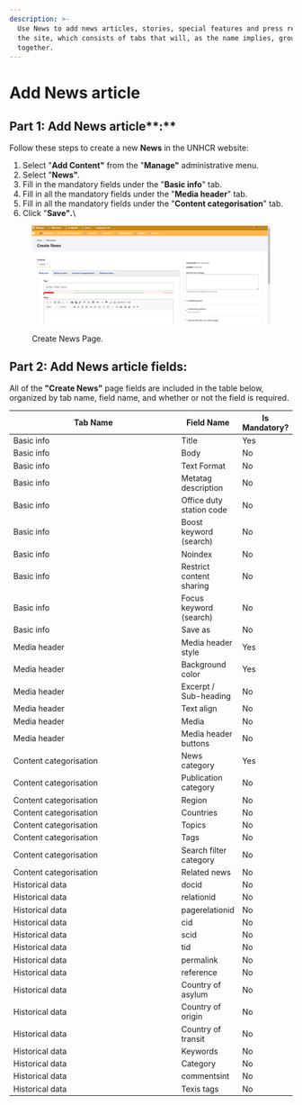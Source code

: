```yaml
---
description: >-
  Use News to add news articles, stories, special features and press releases to
  the site, which consists of tabs that will, as the name implies, group fields
  together.
---
```


# Add News article

## **Part 1: Add News** article\*\*:\*\*

Follow these steps to create a new **News** in the UNHCR website:

1. Select "**Add Content"** from the "**Manage"** administrative menu.
2. Select "**News"**_._
3. Fill in the mandatory fields under the "**Basic info**" tab.
4. Fill in all the mandatory fields under the "**Media header**" tab.
5. Fill in all the mandatory fields under the "**Content categorisation**" tab.
6. Click "**Save"**_**.**_\\

<figure><img src="../../../../.gitbook/assets/image (87).png" alt=""><figcaption><p>Create News Page.</p></figcaption></figure>

## **Part 2: Add News** article **fields:**

All of the **"Create News"** page fields are included in the table below, organized by tab name, field name, and whether or not the field is required.

<table data-full-width="true"><thead><tr><th width="362.6666666666667">Tab Name</th><th>Field Name</th><th>Is Mandatory?</th></tr></thead><tbody><tr><td>Basic info</td><td>Title</td><td>Yes</td></tr><tr><td>Basic info</td><td>Body</td><td>No</td></tr><tr><td>Basic info</td><td>Text Format</td><td>No</td></tr><tr><td>Basic info</td><td>Metatag description</td><td>No</td></tr><tr><td>Basic info</td><td>Office duty station code</td><td>No</td></tr><tr><td>Basic info</td><td>Boost keyword (search)</td><td>No</td></tr><tr><td>Basic info</td><td>Noindex</td><td>No</td></tr><tr><td>Basic info</td><td>Restrict content sharing</td><td>No</td></tr><tr><td>Basic info</td><td>Focus keyword (search)</td><td>No</td></tr><tr><td>Basic info</td><td>Save as</td><td>No</td></tr><tr><td>Media header</td><td>Media header style</td><td>Yes</td></tr><tr><td>Media header</td><td>Background color</td><td>Yes</td></tr><tr><td>Media header</td><td>Excerpt / Sub-heading</td><td>No</td></tr><tr><td>Media header</td><td>Text align</td><td>No</td></tr><tr><td>Media header</td><td>Media</td><td>No</td></tr><tr><td>Media header</td><td>Media header buttons</td><td>No</td></tr><tr><td>Content categorisation</td><td>News category</td><td>Yes</td></tr><tr><td>Content categorisation</td><td>Publication category</td><td>No</td></tr><tr><td>Content categorisation</td><td>Region</td><td>No</td></tr><tr><td>Content categorisation</td><td>Countries</td><td>No</td></tr><tr><td>Content categorisation</td><td>Topics</td><td>No</td></tr><tr><td>Content categorisation</td><td>Tags</td><td>No</td></tr><tr><td>Content categorisation</td><td>Search filter category<br></td><td>No</td></tr><tr><td>Content categorisation</td><td>Related news<br></td><td>No</td></tr><tr><td>Historical data</td><td>docid</td><td>No</td></tr><tr><td>Historical data</td><td>relationid</td><td>No</td></tr><tr><td>Historical data</td><td>pagerelationid</td><td>No</td></tr><tr><td>Historical data</td><td>cid</td><td>No</td></tr><tr><td>Historical data</td><td>scid<br></td><td>No</td></tr><tr><td>Historical data</td><td>tid</td><td>No</td></tr><tr><td>Historical data</td><td>permalink</td><td>No</td></tr><tr><td>Historical data</td><td>reference</td><td>No</td></tr><tr><td>Historical data</td><td>Country of asylum</td><td>No</td></tr><tr><td>Historical data</td><td>Country of origin</td><td>No</td></tr><tr><td>Historical data</td><td>Country of transit</td><td>No</td></tr><tr><td>Historical data</td><td>Keywords<br></td><td>No</td></tr><tr><td>Historical data</td><td>Category</td><td>No</td></tr><tr><td>Historical data</td><td>commentsint</td><td>No</td></tr><tr><td>Historical data</td><td>Texis tags</td><td>No</td></tr></tbody></table>
